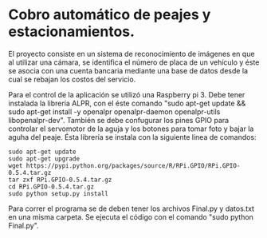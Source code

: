 # Cobro automático de peajes y estacionamientos.
El proyecto consiste en un sistema de reconocimiento de imágenes en que al utilizar una cámara, se identifica el número de placa de un vehículo y éste se asocia con una cuenta bancaria mediante una base de datos desde la cual se rebajan los costos del servicio.

Para el control de la aplicación se utilizó una Raspberry pi 3. Debe tener instalada la librería ALPR, con el éste comando "sudo apt-get update && sudo apt-get install -y openalpr openalpr-daemon openalpr-utils libopenalpr-dev".
También se debe confugurar los pines GPIO para controlar el servomotor de la aguja y los botones para tomar foto y bajar la aguha del peaje. Ésta librería se instala con la siguiente linea de comandos:
```
sudo apt-get update
sudo apt-get upgrade
wget https://pypi.python.org/packages/source/R/RPi.GPIO/RPi.GPIO-0.5.4.tar.gz
tar zxf RPi.GPIO-0.5.4.tar.gz
cd RPi.GPIO-0.5.4.tar.gz
sudo python setup.py install
```

Para correr el programa se de deben tener los archivos Final.py y datos.txt en una misma carpeta. Se ejecuta el código con el comando "sudo python Final.py".

